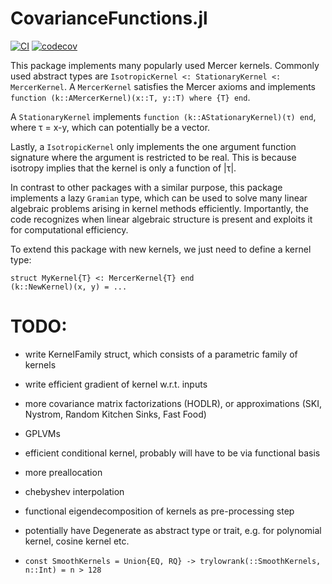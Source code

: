 # CovarianceFunctions.jl 
[![CI](https://github.com/SebastianAment/CovarianceFunctions.jl/actions/workflows/CI.yml/badge.svg)](https://github.com/SebastianAment/CovarianceFunctions.jl/actions/workflows/CI.yml)
[![codecov](https://codecov.io/gh/SebastianAment/CovarianceFunctions.jl/branch/master/graph/badge.svg?token=04NSNJC9H1)](https://codecov.io/gh/SebastianAment/CovarianceFunctions.jl)

This package implements many popularly used Mercer kernels.
Commonly used abstract types are
`IsotropicKernel <: StationaryKernel <: MercerKernel`.
A `MercerKernel` satisfies the Mercer axioms and implements
`function (k::AMercerKernel)(x::T, y::T) where {T} end`.

A `StationaryKernel` implements
`function (k::AStationaryKernel)(τ) end`,
where τ = x-y, which can potentially be a vector.

Lastly, a `IsotropicKernel` only implements the one argument function signature
where the argument is restricted to be real.
This is because isotropy implies that the kernel is only a function of |τ|.

In contrast to other packages with a similar purpose,
this package implements a lazy `Gramian` type, which
can be used to solve many linear algebraic problems arising in
kernel methods efficiently.
Importantly, the code recognizes when linear algebraic structure
is present and exploits it for computational efficiency.

To extend this package with new kernels, we just need to define a kernel type:

```
struct MyKernel{T} <: MercerKernel{T} end
(k::NewKernel)(x, y) = ...
```

# TODO:
* write KernelFamily struct, which consists of a parametric family of kernels
* write efficient gradient of kernel w.r.t. inputs

* more covariance matrix factorizations (HODLR), or approximations (SKI, Nystrom, Random Kitchen Sinks, Fast Food)
* GPLVMs
* efficient conditional kernel, probably will have to be via functional basis
* more preallocation

* chebyshev interpolation
* functional eigendecomposition of kernels as pre-processing step

* potentially have Degenerate as abstract type or trait, e.g. for polynomial kernel,
cosine kernel etc.

* `const SmoothKernels = Union{EQ, RQ} -> trylowrank(::SmoothKernels, n::Int) = n > 128`
